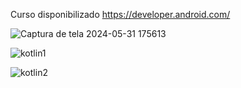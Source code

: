 Curso disponibilizado https://developer.android.com/

![Captura de tela 2024-05-31 175613](https://github.com/J0vana23/Build_a_Scrollable_List_/assets/125403554/59bf6a30-6ffc-4a0a-ab98-1f606632c1fd)


![kotlin1](https://github.com/J0vana23/Build_a_Scrollable_List_/assets/125403554/e22a4ccf-8058-46c8-acfa-268d8b3d7d97)


![kotlin2](https://github.com/J0vana23/Build_a_Scrollable_List_/assets/125403554/eb6100d6-b4a4-4433-abd5-facfee717cd3)
